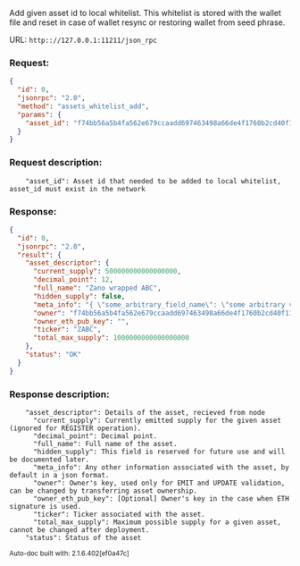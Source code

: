 Add given asset id to local whitelist. This whitelist is stored with the wallet file and reset in case of wallet resync or restoring wallet from seed phrase.

URL: ```http:://127.0.0.1:11211/json_rpc```
### Request: 
```json
{
  "id": 0,
  "jsonrpc": "2.0",
  "method": "assets_whitelist_add",
  "params": {
    "asset_id": "f74bb56a5b4fa562e679ccaadd697463498a66de4f1760b2cd40f11c3a00a7a8"
  }
}
```
### Request description: 
```
    "asset_id": Asset id that needed to be added to local whitelist, asset_id must exist in the network

```
### Response: 
```json
{
  "id": 0,
  "jsonrpc": "2.0",
  "result": {
    "asset_descriptor": {
      "current_supply": 500000000000000000,
      "decimal_point": 12,
      "full_name": "Zano wrapped ABC",
      "hidden_supply": false,
      "meta_info": "{ \"some_arbitrary_field_name\": \"some arbitrary value\"}",
      "owner": "f74bb56a5b4fa562e679ccaadd697463498a66de4f1760b2cd40f11c3a00a7a8",
      "owner_eth_pub_key": "",
      "ticker": "ZABC",
      "total_max_supply": 1000000000000000000
    },
    "status": "OK"
  }
}
```
### Response description: 
```
    "asset_descriptor": Details of the asset, recieved from node
      "current_supply": Currently emitted supply for the given asset (ignored for REGISTER operation).
      "decimal_point": Decimal point.
      "full_name": Full name of the asset.
      "hidden_supply": This field is reserved for future use and will be documented later.
      "meta_info": Any other information associated with the asset, by default in a json format.
      "owner": Owner's key, used only for EMIT and UPDATE validation, can be changed by transferring asset ownership.
      "owner_eth_pub_key": [Optional] Owner's key in the case when ETH signature is used.
      "ticker": Ticker associated with the asset.
      "total_max_supply": Maximum possible supply for a given asset, cannot be changed after deployment.
    "status": Status of the asset

```
<sub>Auto-doc built with: 2.1.6.402[ef0a47c]</sub>